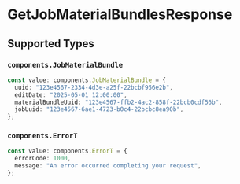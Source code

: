 # GetJobMaterialBundlesResponse


## Supported Types

### `components.JobMaterialBundle`

```typescript
const value: components.JobMaterialBundle = {
  uuid: "123e4567-2334-4d3e-a25f-22bcbf956e2b",
  editDate: "2025-05-01 12:00:00",
  materialBundleUuid: "123e4567-ffb2-4ac2-858f-22bcb0cdf56b",
  jobUuid: "123e4567-6ae1-4723-b0c4-22bcbc8ea90b",
};
```

### `components.ErrorT`

```typescript
const value: components.ErrorT = {
  errorCode: 1000,
  message: "An error occurred completing your request",
};
```

